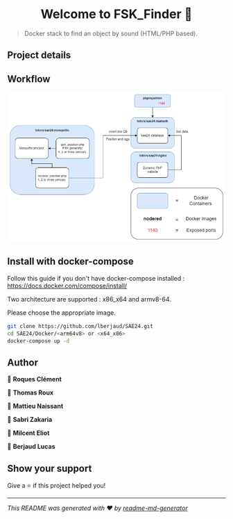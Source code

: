 <h1 align="center">Welcome to FSK_Finder 👋</h1>
<p>
</p>

> Docker stack to find an object by sound (HTML/PHP based). 

## Project details 

## Workflow

![Workflow](https://github.com/lberjaud/SAE24/blob/main/Diagram/Workflow%20SAE24.drawio.png)

## Install with docker-compose
Follow this guide if you don't have docker-compose installed : https://docs.docker.com/compose/install/

Two architecture are supported : x86_x64 and armv8-64.

Please choose the appropriate image.

```sh
git clone https://github.com/lberjaud/SAE24.git
cd SAE24/Docker/<arm64v8> or <x64_x86>
docker-compose up -d
```


## Author
👤 **Roques Clément**

👤 **Thomas Roux**

👤 **Mattieu Naissant**

👤 **Sabri Zakaria**

👤 **Milcent Eliot**

👤 **Berjaud Lucas**


## Show your support

Give a ⭐️ if this project helped you!

***
_This README was generated with ❤️ by [readme-md-generator](https://github.com/kefranabg/readme-md-generator)_
